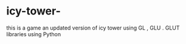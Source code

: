 # icy-tower-
this is a game  an updated version of icy tower using GL , GLU . GLUT libraries using Python 
